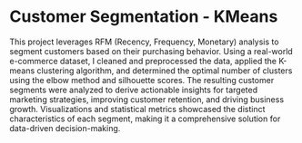 # Customer Segmentation - KMeans
 
This project leverages RFM (Recency, Frequency, Monetary) analysis to segment customers based on their purchasing behavior. Using a real-world e-commerce dataset, I cleaned and preprocessed the data, applied the K-means clustering algorithm, and determined the optimal number of clusters using the elbow method and silhouette scores. The resulting customer segments were analyzed to derive actionable insights for targeted marketing strategies, improving customer retention, and driving business growth. Visualizations and statistical metrics showcased the distinct characteristics of each segment, making it a comprehensive solution for data-driven decision-making.
